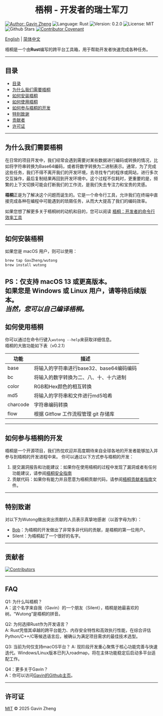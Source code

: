 <h1 style="text-align: center;">梧桐 - 开发者的瑞士军刀</h1>

[![Author: Gavin Zheng](https://img.shields.io/badge/Author-Gavin_Zheng-f2f28d)](https://github.com/GavZheng)
![Language: Rust](https://img.shields.io/badge/Language-Rust-orange)
![Version: 0.2.0](https://img.shields.io/badge/Version-0.2.0-blue)
![License: MIT](https://img.shields.io/badge/License-MIT-green)
![Github Stars](https://img.shields.io/github/stars/WutongDev/wutong?style=flat&color=red)
[![Contributor Covenant](https://img.shields.io/badge/Contributor%20Covenant-2.1-4baaaa.svg)](CODE_OF_CONDUCT_zh.md)

[English](../../README.md) | [简体中文](README_zh.md)

梧桐是一个由**Rust**编写的跨平台工具箱，用于帮助开发者快速完成各种任务。

---

## 目录
- [目录](#目录)
- [为什么我们需要梧桐](#为什么我们需要梧桐)
- [如何安装梧桐](#如何安装梧桐)
- [如何使用梧桐](#如何使用梧桐)
- [如何参与梧桐的开发](#如何参与梧桐的开发)
- [特别致谢](#特别致谢)
- [贡献者](#贡献者)
- [许可证](#许可证)

---

## 为什么我们需要梧桐
在日常的项目开发中，我们经常会遇到需要对某些数据进行编码或转换的情况，比如将字符串转换为Base64编码，或者将数字转换为二进制表示。通常，为了完成这些任务，我们不得不离开我们的开发环境，去寻找专门的程序或网站，进行多次交互操作，最后复制结果再回到开发环境中。这个过程不仅耗时，更重要的是，频繁的上下文切换可能会打断我们的工作流，是我们失去专注力和宝贵的灵感。

**梧桐**正是为了解决这个问题而诞生的。它是一个命令行工具，允许我们在终端中直接完成各种在编程中可能遇到的琐屑任务，从而大大提高了我们的编码效率。

如果您想了解更多关于梧桐树的动机和目的，您可以阅读 [梧桐：开发者的命令行效率工具](梧桐：开发者的命令行效率工具.md)

---

## 如何安装梧桐
如果您是 macOS 用户，则可以使用：
```bash
brew tap GavZheng/wutong
brew install wutong
```
PS：仅支持 macOS 13 或更高版本。  
如果您是 Windows 或 Linux 用户，请等待后续版本。   
*当然，您可以自己编译梧桐。*
---

## 如何使用梧桐
你可以通过在命令行键入`wutong --help`来获取详细信息。  
梧桐的大致功能如下表（v0.2.1）

| 功能       | 描述                         |
|----------|----------------------------|
| base     | 将输入的字符串进行base32、base64编码编码 |
| bc       | 将输入的数字转换为二、八、十、十六进制        |
| color    | RGB和Hex颜色的相互转换             |
| md5      | 将输入的字符串和文件进行md5哈希          |
| charcode | 字符串编码转换                    |
| flow     | 根据 Gitflow 工作流程管理 git 存储库  |

---

## 如何参与梧桐的开发
梧桐是一个开源项目，我们热忱欢迎并高度期待来自全球各地的开发者能够加入并参与到梧桐的开发进程中来。
你可以通过以下方式参与梧桐的开发：
1. 提交漏洞报告和功能建议：如果你在使用梧桐的过程中发现了漏洞或者有任何功能建议，请参阅[梧桐安全指南](SECURITY_zh.md)
2. 贡献代码：如果你有能力并且愿意为梧桐贡献代码，请参阅[梧桐贡献者指南](CONTRIBUTING_zh.md)文件。

---

## 特别致谢
对以下为Wutong做出突出贡献的人员表示真挚地感谢（以首字母为序）：
- [Bob](https://github.com/ChepleBob26)：为梧桐的开发做出了非常多非代码的贡献，是梧桐的第一位用户。
- Silent：为梧桐起了一个很好的名字。

---

## 贡献者
<a href="https://github.com/WutongDev/wutong/contributors">
  <img src="https://contrib.rocks/image?repo=WutongDev/wutong" alt="Contributors"/>
</a>

---

## FAQ
Q1: 为什么叫梧桐？  
A：这个名字来自我（Gavin）的一个朋友（Silent），梧桐是她最喜欢的树。“Wutong”是梧桐的拼音。

Q2: 为何选择Rust作为开发语言？  
A: Rust凭借其卓越的跨平台能力、内存安全特性和高效执行性能，在综合评估Python/C++/C等候选语言后，被确认为满足项目需求的最佳技术选型。

Q3: 当前为何仅支持macOS平台？
A: 现阶段开发重心聚焦于核心功能完善与快速迭代。Windows/Linux版本已列入roadmap，将在主体功能稳定后启动多平台适配工作。

Q4：更多关于Gavin？  
A：你可以访问[Gavin的Github主页](https://github.com/GavZheng)。

---

## 许可证
[MIT](../../LICENSE) © 2025 Gavin Zheng
